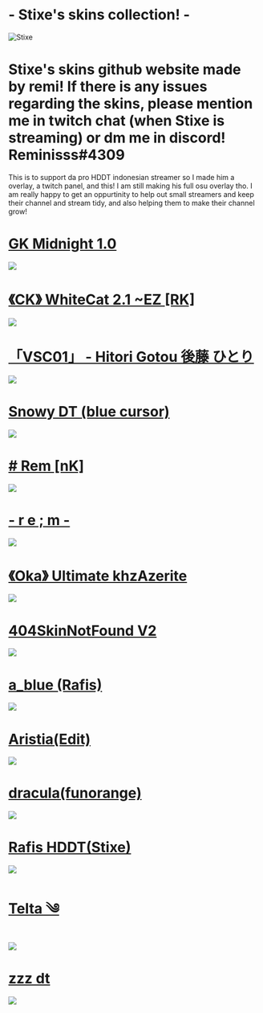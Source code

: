 # - Stixe's skins collection! - 

![Stixe](https://i.ibb.co/KGZTnrn/Stixeskins.png)

# Stixe's skins github website made by remi! If there is any issues regarding the skins, please mention me in twitch chat (when Stixe is streaming) or dm me in discord! Reminisss#4309

This is to support da pro HDDT indonesian streamer so I made him a overlay, a twitch panel, and this! I am still making his full osu overlay tho. I am really happy to get an oppurtinity to help out small streamers and keep their channel and stream tidy, and also helping them to make their channel grow!


# [ GK Midnight 1.0 ](https://drive.google.com/file/d/1U4IiWsoysivSffZTPqY9OEjoDC2vOikr/view?usp=share_link)
![](https://i.ibb.co/n8FG52s/Screenshot-58.png)

# [《CK》 WhiteCat 2.1 ~EZ [RK] ](https://drive.google.com/file/d/17p95Jmi9FsmRv-dgkZvbFgaOsVVdBq4o/view?usp=share_link)
![](https://i.ibb.co/MC6fWZN/Screenshot-59.png)

# [「VSC01」 - Hitori Gotou 後藤 ひとり ](https://drive.google.com/file/d/1ad0QIaj04InOxD3Q84I48ZLAoy-YFUTF/view?usp=share_link)
![](https://i.ibb.co/QD2P8GN/Screenshot-60.png)

# [ Snowy DT (blue cursor) ](https://drive.google.com/file/d/1BaiE7m3dLXKzRkyHkbx3pUR6ptbvOdZN/view?usp=share_link)
![](https://i.ibb.co/wpnHb0c/Screenshot-61.png)

# [ # Rem [nK] ](https://drive.google.com/file/d/1X-QnrUT94wf__jT191otVOU0bsUitJh7/view?usp=share_link)
![](https://cdn.discordapp.com/attachments/996561689489195169/1065853464246243418/Screenshot_55.png)

# [ - r e ; m -](https://drive.google.com/file/d/1ad2FzQ3iKsXWJjnCqxxkf_3FzwJEyX9t/view?usp=share_link)
![](https://cdn.discordapp.com/attachments/996561689489195169/1065854442991267911/Screenshot_65.png)

# [《Oka》 Ultimate khzAzerite](https://drive.google.com/file/d/1W-_AXH7g9S5E8lV-z25D7trE376NOfq0/view?usp=share_link)
![](https://cdn.discordapp.com/attachments/996561689489195169/1065854482451267745/Screenshot_62.png)

# [404SkinNotFound V2](https://drive.google.com/file/d/1cKslcqFxSef1ZQ1G-Baom4S6M33Y_wLt/view?usp=share_link)
![](https://cdn.discordapp.com/attachments/996561689489195169/1065855139891650650/Screenshot_57.png)

# [a_blue (Rafis) ](https://drive.google.com/file/d/1P8RN5dkNlJoZRb1vTTLzD_aAs3t46USH/view?usp=share_link)
![](https://cdn.discordapp.com/attachments/996561689489195169/1065855116164472933/Screenshot_63.png)

# [ Aristia(Edit)](https://drive.google.com/file/d/1sutDV2kxoy3uyFl2YIU7uV7lrlQGh5HR/view?usp=share_link)
![](https://cdn.discordapp.com/attachments/996561689489195169/1065855139660959744/Screenshot_56.png)

# [ dracula(funorange) ](https://drive.google.com/file/d/1Vhd2MNKOfCf6y3ZI0cbfzeK4lQY3seXB/view?usp=share_link) 
![](https://cdn.discordapp.com/attachments/996561689489195169/1065855114851651594/Screenshot_67.png)

# [ Rafis HDDT(Stixe) ](https://drive.google.com/file/d/1WBCN-FxTfuCgErOoTFGCke8gypMzpEPy/view?usp=share_link)
![](https://cdn.discordapp.com/attachments/996561689489195169/1065855115447246928/Screenshot_69.png)

# [ Telta ༄](https://drive.google.com/file/d/1KklahuHk0jSkL5yX2ralPB73-7DTJjyg/view?usp=share_link)
![](https://cdn.discordapp.com/attachments/996561689489195169/1065855116898476032/Screenshot_66.png)

# [ zzz dt](https://drive.google.com/file/d/1Yqg53H4LtdyaKxPli3TjFzNjMtlcUquu/view?usp=share_link)
![](https://cdn.discordapp.com/attachments/996561689489195169/1065855116441292800/Screenshot_64.png)




